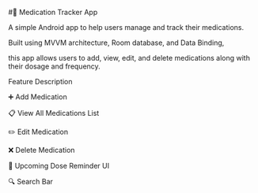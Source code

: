 #💊 Medication Tracker App

A simple Android app to help users manage and track their medications.

Built using MVVM architecture, Room database, and Data Binding,

this app allows users to add, view, edit, and delete medications along with their dosage and frequency.

Feature	Description

➕ Add Medication

📋 View All Medications	List

✏️ Edit Medication

❌ Delete Medication

🔔 Upcoming Dose Reminder UI

🔍 Search Bar
